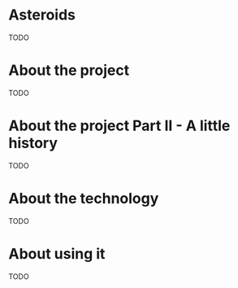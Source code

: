 Asteroids
=========

TODO

About the project
=====================

TODO

About the project Part II - A little history
=====================

TODO

About the technology
=====================

TODO

About using it
=====================

TODO
